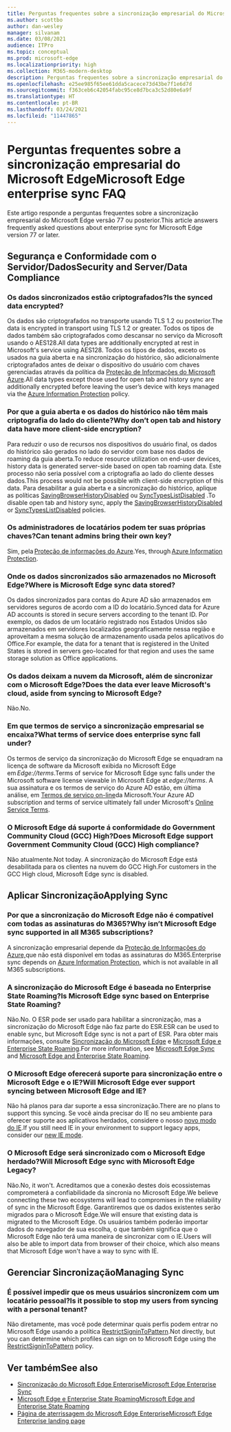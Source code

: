 ```yaml
---
title: Perguntas frequentes sobre a sincronização empresarial do Microsoft Edge
ms.author: scottbo
author: dan-wesley
manager: silvanam
ms.date: 03/08/2021
audience: ITPro
ms.topic: conceptual
ms.prod: microsoft-edge
ms.localizationpriority: high
ms.collection: M365-modern-desktop
description: Perguntas frequentes sobre a sincronização empresarial do Microsoft Edge.
ms.openlocfilehash: e25ee985f65ee61dda5cacece73d43be7f1e6d7d
ms.sourcegitcommit: f363ceb6c42054fabc95ce8d7bca3c52d80e6a9f
ms.translationtype: HT
ms.contentlocale: pt-BR
ms.lasthandoff: 03/24/2021
ms.locfileid: "11447865"
---
```

# <a name="microsoft-edge-enterprise-sync-faq"></a><span data-ttu-id="cd320-103">Perguntas frequentes sobre a sincronização empresarial do Microsoft Edge</span><span class="sxs-lookup"><span data-stu-id="cd320-103">Microsoft Edge enterprise sync FAQ</span></span>

<span data-ttu-id="cd320-104">Este artigo responde a perguntas frequentes sobre a sincronização empresarial do Microsoft Edge versão 77 ou posterior.</span><span class="sxs-lookup"><span data-stu-id="cd320-104">This article answers frequently asked questions about enterprise sync for Microsoft Edge version 77 or later.</span></span>

## <a name="security-and-serverdata-compliance"></a><span data-ttu-id="cd320-105">Segurança e Conformidade com o Servidor/Dados</span><span class="sxs-lookup"><span data-stu-id="cd320-105">Security and Server/Data Compliance</span></span>

### <a name="is-the-synced-data-encrypted"></a><span data-ttu-id="cd320-106">Os dados sincronizados estão criptografados?</span><span class="sxs-lookup"><span data-stu-id="cd320-106">Is the synced data encrypted?</span></span>

<span data-ttu-id="cd320-107">Os dados são criptografados no transporte usando TLS 1.2 ou posterior.</span><span class="sxs-lookup"><span data-stu-id="cd320-107">The data is encrypted in transport using TLS 1.2 or greater.</span></span> <span data-ttu-id="cd320-108">Todos os tipos de dados também são criptografados como descansar no serviço da Microsoft usando o AES128.</span><span class="sxs-lookup"><span data-stu-id="cd320-108">All data types are additionally encrypted at rest in Microsoft's service using AES128.</span></span> <span data-ttu-id="cd320-109">Todos os tipos de dados, exceto os usados na guia aberta e na sincronização do histórico, são adicionalmente criptografados antes de deixar o dispositivo do usuário com chaves gerenciadas através da política da [Proteção de Informações do Microsoft Azure](./microsoft-edge-policies.md#restrictsignintopattern).</span><span class="sxs-lookup"><span data-stu-id="cd320-109">All data types except those used for open tab and history sync are additionally encrypted before leaving the user’s device with keys managed via the [Azure Information Protection](./microsoft-edge-policies.md#restrictsignintopattern) policy.</span></span>

### <a name="why-dont-open-tab-and-history-data-have-more-client-side-encryption"></a><span data-ttu-id="cd320-110">Por que a guia aberta e os dados do histórico não têm mais criptografia do lado do cliente?</span><span class="sxs-lookup"><span data-stu-id="cd320-110">Why don’t open tab and history data have more client-side encryption?</span></span>

<span data-ttu-id="cd320-111">Para reduzir o uso de recursos nos dispositivos do usuário final, os dados do histórico são gerados no lado do servidor com base nos dados de roaming da guia aberta.</span><span class="sxs-lookup"><span data-stu-id="cd320-111">To reduce resource utilization on end-user devices, history data is generated server-side based on open tab roaming data.</span></span> <span data-ttu-id="cd320-112">Este processo não seria possível com a criptografia ao lado do cliente desses dados.</span><span class="sxs-lookup"><span data-stu-id="cd320-112">This process would not be possible with client-side encryption of this data.</span></span> <span data-ttu-id="cd320-113">Para desabilitar a guia aberta e a sincronização do histórico, aplique as políticas [SavingBrowserHistoryDisabled](./microsoft-edge-policies.md#savingbrowserhistorydisabled) ou [SyncTypesListDisabled](./microsoft-edge-policies.md#synctypeslistdisabled) .</span><span class="sxs-lookup"><span data-stu-id="cd320-113">To disable open tab and history sync, apply the [SavingBrowserHistoryDisabled](./microsoft-edge-policies.md#savingbrowserhistorydisabled) or [SyncTypesListDisabled](./microsoft-edge-policies.md#synctypeslistdisabled) policies.</span></span>

### <a name="can-tenant-admins-bring-their-own-key"></a><span data-ttu-id="cd320-114">Os administradores de locatários podem ter suas próprias chaves?</span><span class="sxs-lookup"><span data-stu-id="cd320-114">Can tenant admins bring their own key?</span></span>

<span data-ttu-id="cd320-115">Sim, pela [Proteção de informações do Azure](https://azure.microsoft.com/services/information-protection/).</span><span class="sxs-lookup"><span data-stu-id="cd320-115">Yes, through [Azure Information Protection](https://azure.microsoft.com/services/information-protection/).</span></span>

### <a name="where-is-microsoft-edge-sync-data-stored"></a><span data-ttu-id="cd320-116">Onde os dados sincronizados são armazenados no Microsoft Edge?</span><span class="sxs-lookup"><span data-stu-id="cd320-116">Where is Microsoft Edge sync data stored?</span></span>

<span data-ttu-id="cd320-117">Os dados sincronizados para contas do Azure AD são armazenados em servidores seguros de acordo com a ID do locatário.</span><span class="sxs-lookup"><span data-stu-id="cd320-117">Synced data for Azure AD accounts is stored in secure servers according to the tenant ID.</span></span> <span data-ttu-id="cd320-118">Por exemplo, os dados de um locatário registrado nos Estados Unidos são armazenados em servidores localizados geograficamente nessa região e aproveitam a mesma solução de armazenamento usada pelos aplicativos do Office.</span><span class="sxs-lookup"><span data-stu-id="cd320-118">For example, the data for a tenant that is registered in the United States is stored in servers geo-located for that region and uses the same storage solution as Office applications.</span></span>

### <a name="does-the-data-ever-leave-microsofts-cloud-aside-from-syncing-to-microsoft-edge"></a><span data-ttu-id="cd320-119">Os dados deixam a nuvem da Microsoft, além de sincronizar com o Microsoft Edge?</span><span class="sxs-lookup"><span data-stu-id="cd320-119">Does the data ever leave Microsoft's cloud, aside from syncing to Microsoft Edge?</span></span>

<span data-ttu-id="cd320-120">Não.</span><span class="sxs-lookup"><span data-stu-id="cd320-120">No.</span></span>

### <a name="what-terms-of-service-does-enterprise-sync-fall-under"></a><span data-ttu-id="cd320-121">Em que termos de serviço a sincronização empresarial se encaixa?</span><span class="sxs-lookup"><span data-stu-id="cd320-121">What terms of service does enterprise sync fall under?</span></span>

<span data-ttu-id="cd320-122">Os termos de serviço da sincronização do Microsoft Edge se enquadram na licença de software da Microsoft exibida no Microsoft Edge em *Edge://terms*.</span><span class="sxs-lookup"><span data-stu-id="cd320-122">Terms of service for Microsoft Edge sync falls under the Microsoft software license viewable in Microsoft Edge at *edge://terms*.</span></span> <span data-ttu-id="cd320-123">A sua assinatura e os termos de serviço do Azure AD estão, em última análise, em [Termos de serviço on-line](https://www.microsoft.com/licensing/product-licensing/products)da Microsoft.</span><span class="sxs-lookup"><span data-stu-id="cd320-123">Your Azure AD subscription and terms of service ultimately fall under Microsoft's [Online Service Terms](https://www.microsoft.com/licensing/product-licensing/products).</span></span>

### <a name="does-microsoft-edge-support-government-community-cloud-gcc-high-compliance"></a><span data-ttu-id="cd320-124">O Microsoft Edge dá suporte á conformidade do Government Community Cloud (GCC) High?</span><span class="sxs-lookup"><span data-stu-id="cd320-124">Does Microsoft Edge support Government Community Cloud (GCC) High compliance?</span></span>

<span data-ttu-id="cd320-125">Não atualmente.</span><span class="sxs-lookup"><span data-stu-id="cd320-125">Not today.</span></span> <span data-ttu-id="cd320-126">A sincronização do Microsoft Edge está desabilitada para os clientes na nuvem do GCC High.</span><span class="sxs-lookup"><span data-stu-id="cd320-126">For customers in the GCC High cloud, Microsoft Edge sync is disabled.</span></span>

## <a name="applying-sync"></a><span data-ttu-id="cd320-127">Aplicar Sincronização</span><span class="sxs-lookup"><span data-stu-id="cd320-127">Applying Sync</span></span>

### <a name="why-isnt-microsoft-edge-sync-supported-in-all-m365-subscriptions"></a><span data-ttu-id="cd320-128">Por que a sincronização do Microsoft Edge não é compatível com todas as assinaturas do M365?</span><span class="sxs-lookup"><span data-stu-id="cd320-128">Why isn’t Microsoft Edge sync supported in all M365 subscriptions?</span></span>

<span data-ttu-id="cd320-129">A sincronização empresarial depende da [Proteção de Informações do Azure,](https://azure.microsoft.com/services/information-protection/)que não está disponível em todas as assinaturas do M365.</span><span class="sxs-lookup"><span data-stu-id="cd320-129">Enterprise sync depends on [Azure Information Protection](https://azure.microsoft.com/services/information-protection/), which is not available in all M365 subscriptions.</span></span>

### <a name="is-microsoft-edge-sync-based-on-enterprise-state-roaming"></a><span data-ttu-id="cd320-130">A sincronização do Microsoft Edge é baseada no Enterprise State Roaming?</span><span class="sxs-lookup"><span data-stu-id="cd320-130">Is Microsoft Edge sync based on Enterprise State Roaming?</span></span>

<span data-ttu-id="cd320-131">Não.</span><span class="sxs-lookup"><span data-stu-id="cd320-131">No.</span></span> <span data-ttu-id="cd320-132">O ESR pode ser usado para habilitar a sincronização, mas a sincronização do Microsoft Edge não faz parte do ESR.</span><span class="sxs-lookup"><span data-stu-id="cd320-132">ESR can be used to enable sync, but Microsoft Edge sync is not a part of ESR.</span></span> <span data-ttu-id="cd320-133">Para obter mais informações, consulte [Sincronização do Microsoft Edge](https://review.docs.microsoft.com/DeployEdge/microsoft-edge-enterprise-sync) e [Microsoft Edge e Enterprise State Roaming](https://review.docs.microsoft.com/DeployEdge/microsoft-edge-enterprise-state-roaming).</span><span class="sxs-lookup"><span data-stu-id="cd320-133">For more information, see [Microsoft Edge Sync](https://review.docs.microsoft.com/DeployEdge/microsoft-edge-enterprise-sync) and [Microsoft Edge and Enterprise State Roaming](https://review.docs.microsoft.com/DeployEdge/microsoft-edge-enterprise-state-roaming).</span></span>

### <a name="will-microsoft-edge-ever-support-syncing-between-microsoft-edge-and-ie"></a><span data-ttu-id="cd320-134">O Microsoft Edge oferecerá suporte para sincronização entre o Microsoft Edge e o IE?</span><span class="sxs-lookup"><span data-stu-id="cd320-134">Will Microsoft Edge ever support syncing between Microsoft Edge and IE?</span></span>

<span data-ttu-id="cd320-135">Não há planos para dar suporte a essa sincronização.</span><span class="sxs-lookup"><span data-stu-id="cd320-135">There are no plans to support this syncing.</span></span> <span data-ttu-id="cd320-136">Se você ainda precisar do IE no seu ambiente para oferecer suporte aos aplicativos herdados, considere o nosso [novo modo do IE](./edge-ie-mode.md).</span><span class="sxs-lookup"><span data-stu-id="cd320-136">If you still need IE in your environment to support legacy apps, consider our [new IE mode](./edge-ie-mode.md).</span></span>

### <a name="will-microsoft-edge-sync-with-microsoft-edge-legacy"></a><span data-ttu-id="cd320-137">O Microsoft Edge será sincronizado com o Microsoft Edge herdado?</span><span class="sxs-lookup"><span data-stu-id="cd320-137">Will Microsoft Edge sync with Microsoft Edge Legacy?</span></span>

<span data-ttu-id="cd320-138">Não.</span><span class="sxs-lookup"><span data-stu-id="cd320-138">No, it won't.</span></span> <span data-ttu-id="cd320-139">Acreditamos que a conexão destes dois ecossistemas comprometerá a confiabilidade da sincronia no Microsoft Edge.</span><span class="sxs-lookup"><span data-stu-id="cd320-139">We believe connecting these two ecosystems will lead to compromises in the reliability of sync in the Microsoft Edge.</span></span> <span data-ttu-id="cd320-140">Garantiremos que os dados existentes serão migrados para o Microsoft Edge.</span><span class="sxs-lookup"><span data-stu-id="cd320-140">We will ensure that existing data is migrated to the Microsoft Edge.</span></span> <span data-ttu-id="cd320-141">Os usuários também poderão importar dados do navegador de sua escolha, o que também significa que o Microsoft Edge não terá uma maneira de sincronizar com o IE.</span><span class="sxs-lookup"><span data-stu-id="cd320-141">Users will also be able to import data from browser of their choice, which also means that Microsoft Edge won't have a way to sync with IE.</span></span>

## <a name="managing-sync"></a><span data-ttu-id="cd320-142">Gerenciar Sincronização</span><span class="sxs-lookup"><span data-stu-id="cd320-142">Managing Sync</span></span>

### <a name="is-it-possible-to-stop-my-users-from-syncing-with-a-personal-tenant"></a><span data-ttu-id="cd320-143">É possível impedir que os meus usuários sincronizem com um locatário pessoal?</span><span class="sxs-lookup"><span data-stu-id="cd320-143">Is it possible to stop my users from syncing with a personal tenant?</span></span>

<span data-ttu-id="cd320-144">Não diretamente, mas você pode determinar quais perfis podem entrar no Microsoft Edge usando a política [RestrictSigninToPattern](./microsoft-edge-policies.md#restrictsignintopattern).</span><span class="sxs-lookup"><span data-stu-id="cd320-144">Not directly, but you can determine which profiles can sign on to Microsoft Edge using the [RestrictSigninToPattern](./microsoft-edge-policies.md#restrictsignintopattern) policy.</span></span>

## <a name="see-also"></a><span data-ttu-id="cd320-145">Ver também</span><span class="sxs-lookup"><span data-stu-id="cd320-145">See also</span></span>

- [<span data-ttu-id="cd320-146">Sincronização do Microsoft Edge Enterprise</span><span class="sxs-lookup"><span data-stu-id="cd320-146">Microsoft Edge Enterprise Sync</span></span>](microsoft-edge-enterprise-sync.md)
- [<span data-ttu-id="cd320-147">Microsoft Edge e Enterprise State Roaming</span><span class="sxs-lookup"><span data-stu-id="cd320-147">Microsoft Edge and Enterprise State Roaming</span></span>](microsoft-edge-enterprise-state-roaming.md)
- [<span data-ttu-id="cd320-148">Página de aterrissagem do Microsoft Edge Enterprise</span><span class="sxs-lookup"><span data-stu-id="cd320-148">Microsoft Edge Enterprise landing page</span></span>](https://aka.ms/EdgeEnterprise)